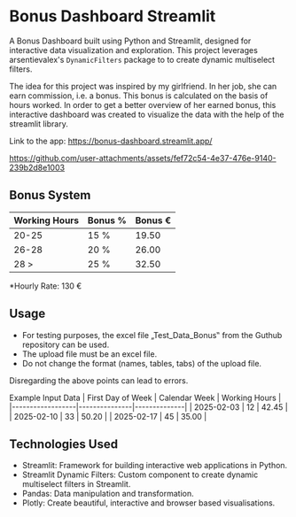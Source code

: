 # Bonus Dashboard Streamlit
A Bonus Dashboard built using Python and Streamlit, designed for interactive data visualization and exploration. This project leverages arsentievalex's `DynamicFilters` package to to create dynamic multiselect filters. 

The idea for this project was inspired by my girlfriend. In her job, she can earn commission, i.e. a bonus. This bonus is calculated on the basis of hours worked. In order to get a better overview of her earned bonus, this interactive dashboard was created to visualize the data with the help of the streamlit library. 

Link to the app: https://bonus-dashboard.streamlit.app/

https://github.com/user-attachments/assets/fef72c54-4e37-476e-9140-239b2d8e1003

## Bonus System
| Working Hours | Bonus %  | Bonus €  |
|-------------|----------|---------|
| 20-25      | 15 %     | 19.50   |
| 26-28      | 20 %     | 26.00   |
| 28 >       | 25 %     | 32.50   |

*Hourly Rate: 130 €

## Usage
- For testing purposes, the excel file  „Test_Data_Bonus‟ from the Guthub repository can be used.
- The upload file must be an excel file.  
- Do not change the format (names, tables, tabs) of the upload file. 

Disregarding the above points can lead to errors.

Example Input Data
| First Day of Week | Calendar Week | Working Hours |
|------------------|---------------|--------------|
| 2025-02-03       | 12            | 42.45        |
| 2025-02-10       | 33            | 50.20        |
| 2025-02-17       | 45            | 35.00        |

## Technologies Used

- Streamlit: Framework for building interactive web applications in Python.
- Streamlit Dynamic Filters: Custom component to create dynamic multiselect filters in Streamlit.
- Pandas: Data manipulation and transformation.
- Plotly: Create beautiful, interactive and browser based visualisations.

